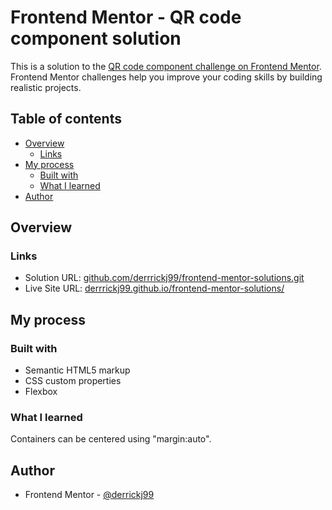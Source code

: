 # Frontend Mentor - QR code component solution

This is a solution to the [QR code component challenge on Frontend Mentor](https://www.frontendmentor.io/challenges/qr-code-component-iux_sIO_H). Frontend Mentor challenges help you improve your coding skills by building realistic projects.

## Table of contents

- [Overview](#overview)
  - [Links](#links)
- [My process](#my-process)
  - [Built with](#built-with)
  - [What I learned](#what-i-learned)
- [Author](#author)

## Overview

### Links

- Solution URL: [github.com/derrrickj99/frontend-mentor-solutions.git](https://github.com/derrrickj99/frontend-mentor-solutions.git)
- Live Site URL: [derrrickj99.github.io/frontend-mentor-solutions/](https://derrrickj99.github.io/frontend-mentor-solutions/qr-code-component-main/)

## My process

### Built with

- Semantic HTML5 markup
- CSS custom properties
- Flexbox

### What I learned

Containers can be centered using "margin:auto".

## Author

- Frontend Mentor - [@derrickj99](https://www.frontendmentor.io/profile/derrickj99)

